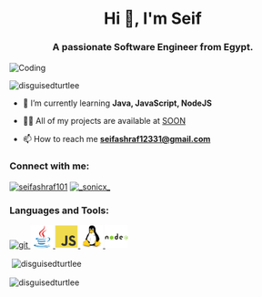 <h1 align="center">Hi 👋, I'm Seif</h1>
<h3 align="center">A passionate Software Engineer from Egypt.</h3>
<img align="center" alt="Coding" width="400" src="https://camo.githubusercontent.com/c1dcb74cc1c1835b1d716f5051499a2814c683c806b15f04b0eba492863703e9/68747470733a2f2f63646e2e6472696262626c652e636f6d2f75736572732f3733303730332f73637265656e73686f74732f363538313234332f6176656e746f2e676966">

<p align="left"> <img src="https://komarev.com/ghpvc/?username=disguisedturtlee&label=Profile%20views&color=0e75b6&style=flat" alt="disguisedturtlee" /> </p>

- 🌱 I’m currently learning **Java, JavaScript, NodeJS**

- 👨‍💻 All of my projects are available at [SOON](SOON)

- 📫 How to reach me **seifashraf12331@gmail.com**

<h3 align="left">Connect with me:</h3>
<p align="left">
<a href="https://www.leetcode.com/seifashraf101" target="blank"><img align="center" src="https://raw.githubusercontent.com/rahuldkjain/github-profile-readme-generator/master/src/images/icons/Social/leet-code.svg" alt="seifashraf101" height="30" width="40" /></a>
<a href="https://discord.gg/_sonicx_" target="blank"><img align="center" src="https://raw.githubusercontent.com/rahuldkjain/github-profile-readme-generator/master/src/images/icons/Social/discord.svg" alt="_sonicx_" height="30" width="40" /></a>
</p>

<h3 align="left">Languages and Tools:</h3>
<p align="left"> <a href="https://git-scm.com/" target="_blank" rel="noreferrer"> <img src="https://www.vectorlogo.zone/logos/git-scm/git-scm-icon.svg" alt="git" width="40" height="40"/> </a> <a href="https://www.java.com" target="_blank" rel="noreferrer"> <img src="https://raw.githubusercontent.com/devicons/devicon/master/icons/java/java-original.svg" alt="java" width="40" height="40"/> </a> <a href="https://developer.mozilla.org/en-US/docs/Web/JavaScript" target="_blank" rel="noreferrer"> <img src="https://raw.githubusercontent.com/devicons/devicon/master/icons/javascript/javascript-original.svg" alt="javascript" width="40" height="40"/> </a> <a href="https://www.linux.org/" target="_blank" rel="noreferrer"> <img src="https://raw.githubusercontent.com/devicons/devicon/master/icons/linux/linux-original.svg" alt="linux" width="40" height="40"/> </a> <a href="https://nodejs.org" target="_blank" rel="noreferrer"> <img src="https://raw.githubusercontent.com/devicons/devicon/master/icons/nodejs/nodejs-original-wordmark.svg" alt="nodejs" width="40" height="40"/> </a> </p>

<p>&nbsp;<img align="center" src="https://github-readme-stats.vercel.app/api?username=disguisedturtlee&show_icons=true&locale=en" alt="disguisedturtlee" /></p>

<p><img align="center" src="https://github-readme-streak-stats.herokuapp.com/?user=disguisedturtlee&" alt="disguisedturtlee" /></p>
